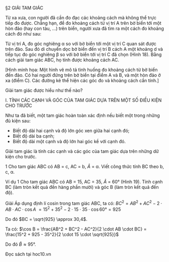 §2 GIẢI TAM GIÁC

Từ xa xưa, con người đã cần đo đạc các khoảng cách mà không thể trực tiếp đo được. Chẳng hạn, để đo khoảng cách từ vị trí A trên bờ biển tới một hòn đảo (hay con tàu, ...) trên biển, người xưa đã tìm ra một cách đo khoảng cách đó như sau:

Từ vị trí A, đo góc nghiêng α so với bờ biển tới một vị trí C quan sát được trên đảo. Sau đó di chuyển dọc bờ biển đến vị trí B cách A một khoảng d và tiếp tục đo góc nghiêng β so với bờ biển tới vị trí C đã chọn (Hình 18). Bằng cách giải tam giác ABC, họ tính được khoảng cách AC.

[Hình minh họa: Một hình vẽ mô tả tình huống đo khoảng cách từ bờ biển đến đảo. Có hai người đứng trên bờ biển tại điểm A và B, và một hòn đảo ở xa (điểm C). Các đường kẻ thể hiện các góc đo và khoảng cách cần tính.]

Giải tam giác được hiểu như thế nào?

I. TÍNH CÁC CẠNH VÀ GÓC CỦA TAM GIÁC DỰA TRÊN MỘT SỐ ĐIỀU KIỆN CHO TRƯỚC

Như ta đã biết, một tam giác hoàn toàn xác định nếu biết một trong những đủ kiện sau:
- Biết độ dài hai cạnh và độ lớn góc xen giữa hai cạnh đó;
- Biết độ dài ba cạnh;
- Biết độ dài một cạnh và độ lớn hai góc kề với cạnh đó.

Giải tam giác là tính các cạnh và các góc của tam giác dựa trên những dữ kiện cho trước.

1 Cho tam giác ABC có AB = c, AC = b, $\hat{A}$ = α. Viết công thức tính BC theo b, c, α.

Ví dụ 1 Cho tam giác ABC có AB = 15, AC = 35, $\hat{A}$ = 60° (Hình 19). Tính cạnh BC (làm tròn kết quả đến hàng phần mười) và góc B (làm tròn kết quả đến độ).

Giải
Áp dụng định lí cosin trong tam giác ABC, ta có:
$BC^2 = AB^2 + AC^2 - 2 \cdot AB \cdot AC \cdot \cos A$
$= 15^2 + 35^2 - 2 \cdot 15 \cdot 35 \cdot \cos 60° = 925$

Do đó $BC = \sqrt{925} \approx 30,4$.

Ta có: $\cos B = \frac{AB^2 + BC^2 - AC^2}{2 \cdot AB \cdot BC} = \frac{15^2 + 925 - 35^2}{2 \cdot 15 \cdot \sqrt{925}}$

Do đó $\hat{B} \approx 95°$.

Đọc sách tại hoc10.vn